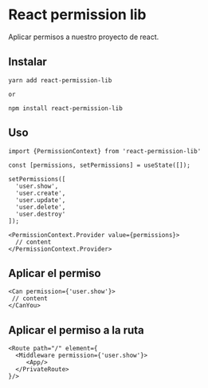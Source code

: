 # React permission lib

Aplicar permisos a nuestro proyecto de react.

## Instalar
```
yarn add react-permission-lib

or

npm install react-permission-lib
```

## Uso
```
import {PermissionContext} from 'react-permission-lib'

const [permissions, setPermissions] = useState([]);

setPermissions([
  'user.show',
  'user.create', 
  'user.update', 
  'user.delete', 
  'user.destroy'
]);

<PermissionContext.Provider value={permissions}>
  // content
</PermissionContext.Provider>
```


## Aplicar el permiso

```
<Can permission={'user.show'}>
 // content
</CanYou>

```

## Aplicar el permiso a la ruta

```
<Route path="/" element={
  <Middleware permission={'user.show'}>
     <App/>
  </PrivateRoute>
}/>
